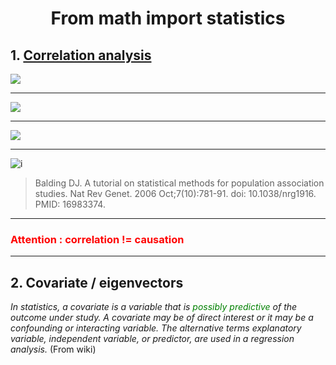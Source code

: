 # <center>From math import statistics</center>

## 1. [Correlation analysis](https://www.slideserve.com/kato-blanchard/correlation-analysis)

![](F:\gwas_overview\figs\correlation-analysis-l.jpg)

-----------

![](F:\gwas_overview\figs\correlation-analysis1-l.jpg)

-----------

![](F:\gwas_overview\figs\simple-correlation-coefficient-l.jpg)

-------------



![i](F:\gwas_overview\figs\regression-analysis-l.jpg)



> Balding DJ. A tutorial on statistical methods for population association studies. Nat Rev Genet. 2006 Oct;7(10):781-91. doi: 10.1038/nrg1916. PMID: 16983374.

---------



### <font color=red>Attention :   correlation != causation</font>



----------

## 2. Covariate / eigenvectors

*In statistics, a covariate is a variable that is <font color=green>possibly predictive</font> of the outcome under study. A covariate may be of direct interest or it may be a confounding or interacting variable. The alternative terms explanatory variable, independent variable, or predictor, are used in a regression analysis.*  (From wiki)

